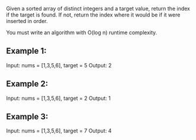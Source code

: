 Given a sorted array of distinct integers and a target value, return the index if the target is found. If not, return the index where it would be if it were inserted in order.

You must write an algorithm with O(log n) runtime complexity.


## Example 1:

Input: nums = [1,3,5,6], target = 5
Output: 2

## Example 2:

Input: nums = [1,3,5,6], target = 2
Output: 1

## Example 3:

Input: nums = [1,3,5,6], target = 7
Output: 4